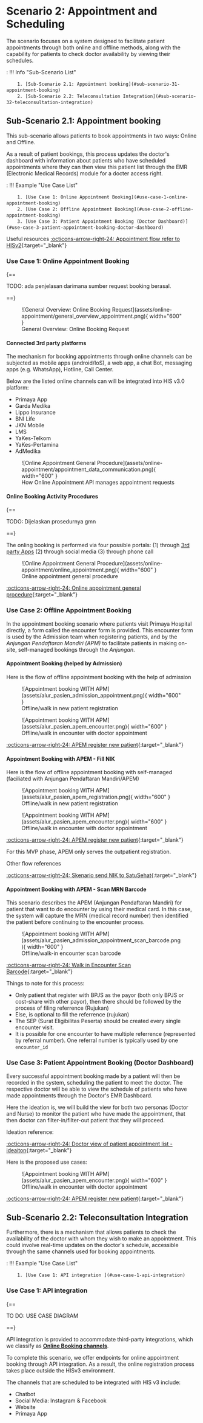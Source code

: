 # Scenario 2: Appointment and Scheduling
The scenario focuses on a system designed to facilitate patient appointments through both online and offline methods, along with the capability for patients to check doctor availability by viewing their schedules.

: !!! Info "Sub-Scenario List"

        1. [Sub-Scenario 2.1: Appointment booking](#sub-scenario-31-appointment-booking)
        2. [Sub-Scenario 2.2: Teleconsultation Integration](#sub-scenario-32-teleconsultation-integration)

## Sub-Scenario 2.1: Appointment booking

This sub-scenario allows patients to book appointments in two ways: Online and Offline.

As a result of patient bookings, this process updates the doctor's dashboard with information about patients who have scheduled appointments where they can then view this patient list through the EMR (Electronic Medical Records) module for a docter access right.

: !!! Example "Use Case List"

        1. [Use Case 1: Online Appointment Booking](#use-case-1-online-appointment-booking)
        2. [Use Case 2: Offline Appointment Booking](#use-case-2-offline-appointment-booking)
        3. [Use Case 3: Patient Appointment Booking (Doctor Dashboard)](#use-case-3-patient-appointment-booking-doctor-dashboard)

Useful resources
[:octicons-arrow-right-24: Appointment flow refer to HISv2](https://drive.google.com/file/d/1IbvLqNKuBTXuXYieXmG_C3iqmPuFx7dQ/view?usp=sharing){:target="_blank"}


### Use Case 1: Online Appointment Booking

{==

TODO: ada penjelasan darimana sumber request booking berasal.

==}

<figure markdown>
  ![General Overview: Online Booking Request](assets/online-appointment/general_overview_appointment.png){ width="600" }
  <figcaption>General Overview: Online Booking Request</figcaption>
</figure>

#### Connected 3rd party platforms

The mechanism for booking appointments through online channels
can be subjected as mobile apps (android/IoS), a web app, a chat Bot,
messaging apps (e.g. WhatsApp), Hotline, Call Center.

Below are the listed online channels can will be integrated into HIS v3.0 platform:

- Primaya App
- Garda Medika
- Lippo Insurance
- BNI Life
- JKN Mobile
- LMS
- YaKes-Telkom
- YaKes-Pertamina
- AdMedika

<figure markdown>
  ![Online Appointment General Procedure](assets/online-appointment/appointment_data_communication.png){ width="600" }
  <figcaption>How Online Appointment API manages appointment requests</figcaption>
</figure>

#### Online Booking Activity Procedures
{==

TODO: Dijelaskan prosedurnya gmn

==}

The onling booking is performed via four possible portals:
(1) through [3rd party Apps]
(2) through social media
(3) through phone call

  [3rd party Apps]: #connected-3rd-party-platforms

<figure markdown>
  ![Online Appointment General Procedure](assets/online-appointment/online_appointment.png){ width="600" }
  <figcaption>Online appointment general procedure</figcaption>
</figure>

[:octicons-arrow-right-24: Online appointment general procedure](https://drive.google.com/file/d/1EPspMsJJdZy7Vd78CFUcw2B0nwzPOFyv/view?usp=sharing){:target="_blank"}

### Use Case 2: Offline Appointment Booking

In the appointment booking scenario where patients visit Primaya Hospital directly, a form called the encounter form is provided. This encounter form is used by the Admission team when registering patients, and by the *Anjungan Pendaftaran Mandiri (APM)* to facilitate patients in making on-site, self-managed bookings through the *Anjungan*.

#### Appointment Booking (helped by Admission)

Here is the flow of offline appointment booking with the help of admission

<figure markdown>
  ![Appointment booking WITH APM](assets/alur_pasien_admission_appointment.png){ width="600" }
  <figcaption>Offline/walk in new patient registration</figcaption>
</figure>

<figure markdown>
  ![Appointment booking WITH APM](assets/alur_pasien_apem_encounter.png){ width="600" }
  <figcaption>Offline/walk in encounter with doctor appointment</figcaption>
</figure>

[:octicons-arrow-right-24: APEM register new patient](https://drive.google.com/file/d/1nCA9ZUnVvvkHHmNXHWtRN4e6LvOTjhmU/view?usp=sharing){:target="_blank"}


#### Appointment Booking with APEM - Fill NIK

Here is the flow of offline appointment booking with self-managed (faciliated with Anjungan Pendaftaran Mandiri/APEM)

<figure markdown>
  ![Appointment booking WITH APM](assets/alur_pasien_apem_registration.png){ width="600" }
  <figcaption>Offline/walk in new patient registration</figcaption>
</figure>

<figure markdown>
  ![Appointment booking WITH APM](assets/alur_pasien_apem_encounter.png){ width="600" }
  <figcaption>Offline/walk in encounter with doctor appointment</figcaption>
</figure>

[:octicons-arrow-right-24: APEM register new patient](https://drive.google.com/file/d/1nCA9ZUnVvvkHHmNXHWtRN4e6LvOTjhmU/view?usp=sharing){:target="_blank"}

For this MVP phase, APEM only serves the outpatient registration.

Other flow references

[:octicons-arrow-right-24: Skenario send NIK to SatuSehat](https://drive.google.com/file/d/1UCzbmMiQ8Rz5PtmUhMBFji_hHg54Aec0/view?usp=sharing){:target="_blank"}


#### Appointment Booking with APEM - Scan MRN Barcode
This scenario describes the APEM (Anjungan Pendaftaran Mandiri) for patient that want to do encounter by using their medical card. In this case, the system will capture the MRN (medical record number) then identified the patient before continuing to the encounter process. 

<figure markdown>
  ![Appointment booking WITH APM](assets/alur_pasien_admission_appointment_scan_barcode.png){ width="600" }
  <figcaption>Offline/walk-in encounter scan barcode </figcaption>
</figure>

[:octicons-arrow-right-24: Walk in Encounter Scan Barcode](https://drive.google.com/file/d/1g1RELx2gcRxp371wW9DO-ffvWlX2omw2/view?usp=sharing){:target="_blank"}



Things to note for this process:

- Only patient that register with BPJS as the payor (both only BPJS or cost-share with other payor), then there should be followed by the process of filing referrence (Rujukan)
- Else, is optional to fill the referrence (rujukan)
- The SEP (Surat Eligibilitas Peserta) should be created every single encounter visit. 
- It is possible for one encounter to have multiple referrence (represented by referral number). One referral number is typically used by one `encounter_id` 



### Use Case 3: Patient Appointment Booking (Doctor Dashboard)

Every successful appointment booking made by a patient will then be recorded in the system, scheduling the patient to meet the doctor. The respective doctor will be able to view the schedule of patients who have made appointments through the Doctor's EMR Dashboard.

Here the ideation is, we will build the view for both two personas (Doctor and Nurse) to monitor the patient who have made the appointment, that then doctor can filter-in/filter-out patient that they will proceed.

Ideation reference:

[:octicons-arrow-right-24: Doctor view of patient appointment list - ideaiton](https://drive.google.com/file/d/1QMmq0Aqh0t9DYLMUJSWzHajj0J3gBMIS/view?usp=sharing){:target="_blank"} 

Here is the proposed use cases:

<figure markdown>
  ![Appointment booking WITH APM](assets/alur_pasien_apem_encounter.png){ width="600" }
  <figcaption>Offline/walk in encounter with doctor appointment</figcaption>
</figure>

[:octicons-arrow-right-24: APEM register new patient](https://drive.google.com/file/d/1nCA9ZUnVvvkHHmNXHWtRN4e6LvOTjhmU/view?usp=sharing){:target="_blank"}

## Sub-Scenario 2.2: Teleconsultation Integration

Furthermore, there is a mechanism that allows patients to check the availability of the doctor with whom they wish to make an appointment. This could involve real-time updates on the doctor's schedule, accessible through the same channels used for booking appointments.

: !!! Example "Use Case List"

        1. [Use Case 1: API integration ](#use-case-1-api-integration)

### Use Case 1: API integration

{==

TO DO: USE CASE DIAGRAM

==}

API integration is provided to accommodate third-party integrations, which we classify as __[Online Booking channels]__.

To complete this scenario, we offer endpoints for online appointment booking through API integration. As a result, the online registration process takes place outside the HISv3 environment.

  [Online Booking channels]: #use-case-1-online-appointment-booking

The channels that are scheduled to be integrated with HIS v3 include:

- Chatbot
- Social Media: Instagram & Facebook
- Website
- Primaya App


